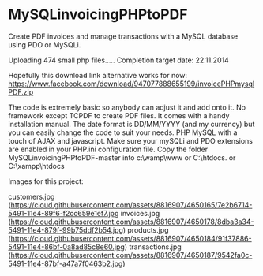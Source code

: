 MySQLinvoicingPHPtoPDF
======================

Create PDF invoices and manage transactions with a MySQL database using PDO or MySQLi.


Uploading 474 small php files.....
Completion target date: 22.11.2014

Hopefully this download link alternative works for now:
https://www.facebook.com/download/947077888655199/invoicePHPmysqlPDF.zip

The code is extremely basic so anybody can adjust it and add onto it. 
No framework except TCPDF to create PDF files.
It comes with a handy installation manual.
The date format is DD/MM/YYYY (and my currency) but you can easily change the code to suit your needs. 
PHP MySQL with a touch of AJAX and javascript. 
Make sure your mySQLi and PDO extensions are enabled in your PHP.ini configuration file.
Copy the folder MySQLinvoicingPHPtoPDF-master into c:\wamp\www or C:\htdocs. or C:\xampp\htdocs


Images for this project:

customers.jpg (https://cloud.githubusercontent.com/assets/8816907/4650165/7e2b6714-5491-11e4-89f6-f2cc659e1ef7.jpg
invoices.jpg (https://cloud.githubusercontent.com/assets/8816907/4650178/8dba3a34-5491-11e4-879f-99b75ddf2b54.jpg)
products.jpg (https://cloud.githubusercontent.com/assets/8816907/4650184/91f37886-5491-11e4-86bf-0a8ad85c8e60.jpg)
transactions.jpg (https://cloud.githubusercontent.com/assets/8816907/4650187/9542fa0c-5491-11e4-87bf-a47a7f0463b2.jpg)
